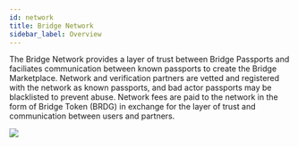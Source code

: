 ```yaml
---
id: network
title: Bridge Network
sidebar_label: Overview
---
```


The Bridge Network provides a layer of trust between Bridge Passports and faciliates communication between known passports to create the Bridge Marketplace.  Network and verification partners are vetted and registered with the network as known passports, and bad actor passports may be blacklisted to prevent abuse.  Network fees are paid to the network in the form of Bridge Token (BRDG) in exchange for the layer of trust and communication between users and partners.

<img class='centered' src='/img/network.png'></img>